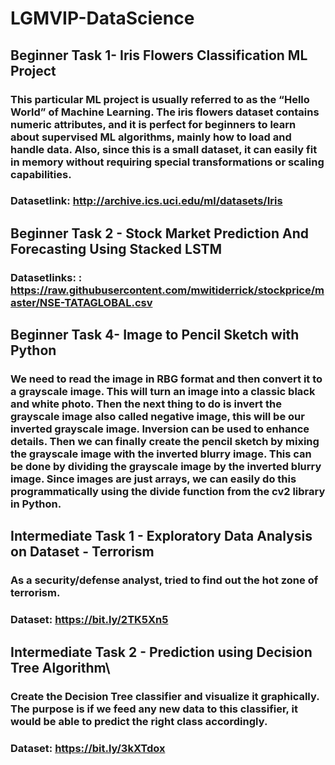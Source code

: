 # LGMVIP-DataScience
## Beginner Task 1- Iris Flowers Classification ML Project
### This particular ML project is usually referred to as the “Hello World” of Machine Learning. The iris flowers dataset contains numeric attributes, and it is perfect for beginners to learn about supervised ML algorithms, mainly how to load and handle data. Also, since this is a small dataset, it can easily fit in memory without requiring special transformations or scaling capabilities.
### Datasetlink: http://archive.ics.uci.edu/ml/datasets/Iris

## Beginner Task 2 - Stock Market Prediction And Forecasting Using Stacked LSTM
### Datasetlinks: : https://raw.githubusercontent.com/mwitiderrick/stockprice/master/NSE-TATAGLOBAL.csv

## Beginner Task 4- Image to Pencil Sketch with Python
### We need to read the image in RBG format and then convert it to a grayscale image. This will turn an image into a classic black and white photo. Then the next thing to do is invert the grayscale image also called negative image, this will be our inverted grayscale image. Inversion can be used to enhance details. Then we can finally create the pencil sketch by mixing the grayscale image with the inverted blurry image. This can be done by dividing the grayscale image by the inverted blurry image. Since images are just arrays, we can easily do this programmatically using the divide function from the cv2 library in Python.

## Intermediate Task 1 - Exploratory Data Analysis on Dataset - Terrorism 
### As a security/defense analyst, tried to find out the hot zone of terrorism.
### Dataset: https://bit.ly/2TK5Xn5

## Intermediate Task 2 - Prediction using Decision Tree Algorithm\
### Create the Decision Tree classifier and visualize it graphically. The purpose is if we feed any new data to this classifier, it would be able to  predict the right class accordingly.  
### Dataset: https://bit.ly/3kXTdox
